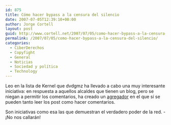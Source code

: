 ```yaml
---
id: 875
title: Cómo hacer bypass a la censura del silencio
date: 2007-07-05T12:39:10+00:00
author: Jorge Cortell
layout: post
guid: http://www.cortell.net/2007/07/05/como-hacer-bypass-a-la-censura-del-silencio/
permalink: /2007/07/05/como-hacer-bypass-a-la-censura-del-silencio/
categories:
  - CiberDerechos
  - Copyfight
  - General
  - Noticias
  - Sociedad y polí­tica
  - Technology
---
```

Leo en la lista de Kernel que dvdgmz ha llevado a cabo una muy interesante iniciativa: en respuesta a aquellos alcaldes que tienen un blog, pero se niegan a permitir los comentarios, ha creado un <a target="_blank" title="TrencaClosques" href="http://www.enlloc.org/trencaclosques/">agregador</a> en el que sí­ se pueden tanto leer los post como hacer comentarios.

Son iniciativas como esa las que demuestran el verdadero poder de la red. -¡No nos callarán!